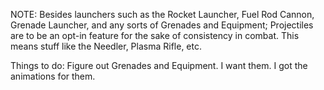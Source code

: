 NOTE:
Besides launchers such as the Rocket Launcher, Fuel Rod Cannon, Grenade Launcher, and any sorts of Grenades and Equipment;
  Projectiles are to be an opt-in feature for the sake of consistency in combat.
  This means stuff like the Needler, Plasma Rifle, etc.
  
Things to do:
Figure out Grenades and Equipment. I want them. I got the animations for them.

